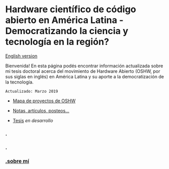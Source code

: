 # Hardware científico de código abierto en América Latina - Democratizando la ciencia y tecnología en la región?


[English version](../README.md)


Bienvenida! En esta página podés encontrar información actualizada sobre mi tesis doctoral acerca del movimiento de Hardware Abierto (OSHW, por sus siglas en inglés) en América Latina y su aporte a la democratización de la tecnología. 

```
Actualizado: Marzo 2019
```

- [Mapa de proyectos de OSHW](https://github.com/thessaly/goshmap)

- [Notas, artículos, posteos...](publicaciones)

- [Tesis](tesis.md) _en desarrollo_

### .
### .
### [.sobre mí](../me/yo.md)
